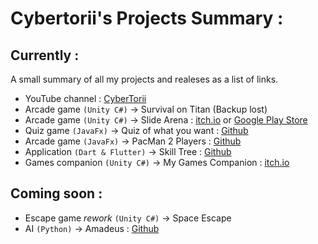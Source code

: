 # Cybertorii's Projects Summary :
## Currently :
A small summary of all my projects and realeses as a list of links.
- YouTube channel : [CyberTorii](https://www.youtube.com/channel/UCCHZRtEp3Ac9402OL-5KhLg)
- Arcade game `(Unity C#)` -> Survival on Titan (Backup lost)
- Arcade game `(Unity C#)` -> Slide Arena : [itch.io](https://cybertorii.itch.io/slide-arena) or [Google Play Store](https://play.google.com/store/apps/details?id=com.CyberTorii.SlideArena)
- Quiz game `(JavaFx)` -> Quiz of what you want : [Github](https://github.com/CyberTorii/Quiz-of-what-you-want)
- Arcade game `(JavaFx)` -> PacMan 2 Players : [Github](https://github.com/CyberTorii/PACMAN-2-PLAYERS)
- Application `(Dart & Flutter)` -> Skill Tree : [Github](https://github.com/CyberTorii/Skill-Tree)
- Games companion `(Unity C#)` -> My Games Companion : [itch.io](https://cybertorii.itch.io/my-games-companion)
## Coming soon :
- Escape game *rework* `(Unity C#)` -> Space Escape
- AI `(Python)` -> Amadeus : [Github](https://github.com/CyberTorii/Amadeus)
